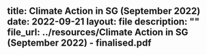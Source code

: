 title: Climate Action in SG (September 2022)
date: 2022-09-21
layout: file
description: ""
file_url: ../resources/Climate Action in SG (September 2022) - finalised.pdf
---
